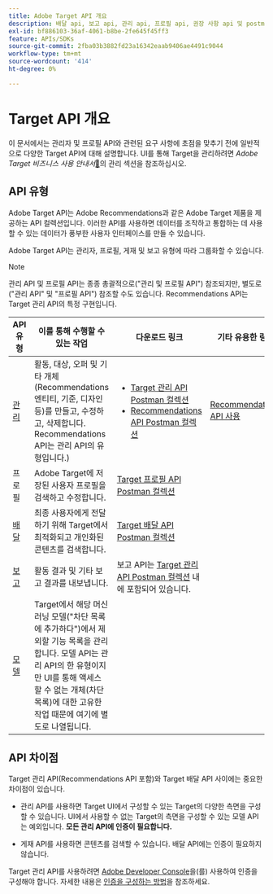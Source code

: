 ```yaml
---
title: Adobe Target API 개요
description: 배달 api, 보고 api, 관리 api, 프로필 api, 권장 사항 api 및 postman 컬렉션 링크를 포함한 다양한 Adobe Target API의 개요입니다.
exl-id: bf886103-36af-4061-b8be-2fe645f45ff3
feature: APIs/SDKs
source-git-commit: 2fba03b3882fd23a16342eaab9406ae4491c9044
workflow-type: tm+mt
source-wordcount: '414'
ht-degree: 0%

---
```


# Target API 개요

이 문서에서는 관리자 및 프로필 API와 관련된 요구 사항에 초점을 맞추기 전에 일반적으로 다양한 Target API에 대해 설명합니다. UI를 통해 Target을 관리하려면 *Adobe Target 비즈니스 사용 안내서*[&#128279;](https://experienceleague.adobe.com/docs/target/using/administer/administrating-target.html?lang=ko)의 관리 섹션을 참조하십시오.

## API 유형

Adobe Target API는 Adobe Recommendations과 같은 Adobe Target 제품을 제공하는 API 컬렉션입니다. 이러한 API를 사용하면 데이터를 조작하고 통합하는 데 사용할 수 있는 데이터가 풍부한 사용자 인터페이스를 만들 수 있습니다.

Adobe Target API는 관리자, 프로필, 게재 및 보고 유형에 따라 그룹화할 수 있습니다.

>[!NOTE]
>
>관리 API 및 프로필 API는 종종 총괄적으로(&quot;관리 및 프로필 API&quot;) 참조되지만, 별도로(&quot;관리 API&quot; 및 &quot;프로필 API&quot;) 참조할 수도 있습니다. Recommendations API는 Target 관리 API의 특정 구현입니다.

| API 유형 | 이를 통해 수행할 수 있는 작업 | 다운로드 링크 | 기타 유용한 링크 |
| --- | --- | --- |--- |
| [관리](../administer/admin-api/admin-api-overview-new.md) | 활동, 대상, 오퍼 및 기타 개체(Recommendations 엔티티, 기준, 디자인 등)를 만들고, 수정하고, 삭제합니다. Recommendations API는 관리 API의 유형입니다.) | <UL><li>[Target 관리 API Postman 컬렉션](https://developers.adobetarget.com/api/#admin-postman-collection)</li><li>[Recommendations API Postman 컬렉션](https://developer.adobe.com/target/administer/recommendations-api/#section/Postman)</li></UL> | [Recommendations API 사용](../before-administer/recs-api/overview.md) |
| 프로필 | Adobe Target에 저장된 사용자 프로필을 검색하고 수정합니다. | [Target 프로필 API Postman 컬렉션](https://developers.adobetarget.com/api/#profiles) |  |
| [배달](../implement/delivery-api/overview.md) | 최종 사용자에게 전달하기 위해 Target에서 최적화되고 개인화된 콘텐츠를 검색합니다. | [Target 배달 API Postman 컬렉션](/help/dev/before-implement/delivery-api-overview/getting-started.md#postman) |  |
| [보고](../administer/admin-api/admin-api-overview-new.md) | 활동 결과 및 기타 보고 결과를 내보냅니다. | 보고 API는 [Target 관리 API Postman 컬렉션](https://developers.adobetarget.com/api/#admin-postman-collection) 내에 포함되어 있습니다. |  |
| [모델](../administer/models-api/models-api-overview.md) | Target에서 해당 머신 러닝 모델(&quot;차단 목록에 추가하다&quot;)에서 제외할 기능 목록을 관리합니다. 모델 API는 관리 API의 한 유형이지만 UI를 통해 액세스할 수 없는 개체(차단 목록)에 대한 고유한 작업 때문에 여기에 별도로 나열됩니다. |  |  |

## API 차이점

Target 관리 API(Recommendations API 포함)와 Target 배달 API 사이에는 중요한 차이점이 있습니다.

* 관리 API를 사용하면 Target UI에서 구성할 수 있는 Target의 다양한 측면을 구성할 수 있습니다. UI에서 사용할 수 없는 Target의 측면을 구성할 수 있는 모델 API는 예외입니다. **모든 관리 API에 인증이 필요합니다.**

* 게재 API를 사용하면 콘텐츠를 검색할 수 있습니다. 배달 API에는 인증이 필요하지 않습니다.

Target 관리 API를 사용하려면 [Adobe Developer Console](https://developer.adobe.com/console/home)을(를) 사용하여 인증을 구성해야 합니다. 자세한 내용은 [인증을 구성하는 방법](../before-administer/configure-authentication.md)을 참조하세요.
